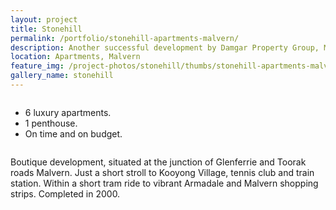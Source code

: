 ```yaml
---
layout: project
title: Stonehill
permalink: /portfolio/stonehill-apartments-malvern/
description: Another successful development by Damgar Property Group, Melbourne.
location: Apartments, Malvern
feature_img: /project-photos/stonehill/thumbs/stonehill-apartments-malvern-01.jpg
gallery_name: stonehill
---
```


<div class="row project-detail-content">
  <div class="small-11 medium-10 medium-offset-1 columns">
    <div class="row">
      <div class="medium-5 columns">
        <div class="column">
          <ul class="project-detail-key-points">
            <li>6 luxury apartments.</li>
            <li>1 penthouse.</li>
            <li>On time and on budget.</li>
          </ul>
        </div>
      </div>
      <div class="medium-5 columns float-left">
        <div class="column">
          <p>Boutique development, situated at the junction of Glenferrie and Toorak roads Malvern. Just a short stroll to Kooyong Village, tennis club and train station. Within a short tram ride to vibrant Armadale and Malvern shopping strips. Completed in 2000.</p>
        </div>
      </div>
    </div>
  </div>
</div>

